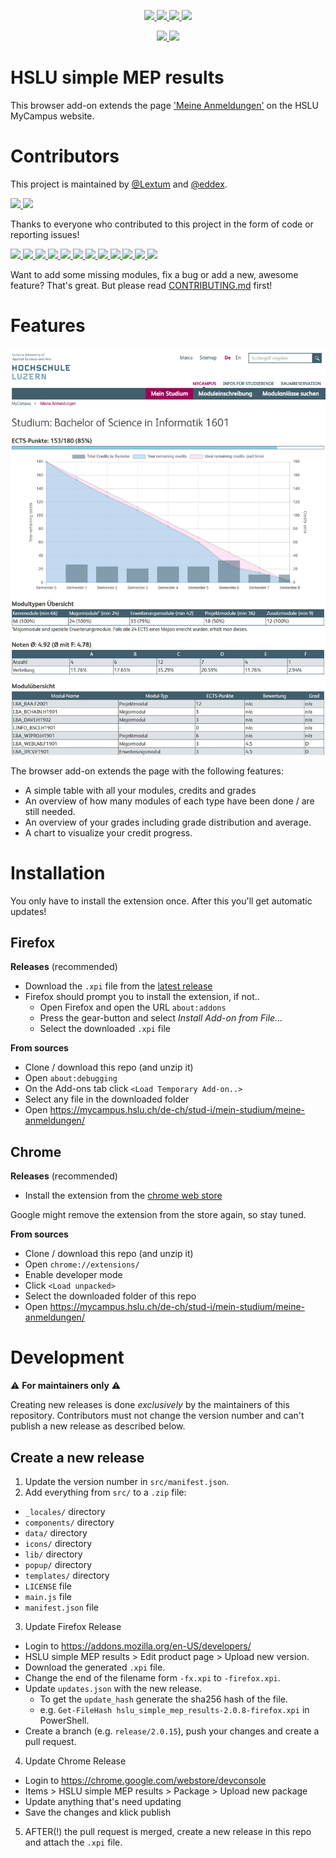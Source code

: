 <p align="center">
    <a href="https://github.com/eddex/hslu-simple-mep-results/blob/master/LICENSE" alt="License">
      <img src="https://img.shields.io/github/license/eddex/hslu-simple-mep-results">
    </a>
  <a href="https://github.com/eddex/hslu-simple-mep-results/releases" alt="GithubTotalDownloads">
    <img src="https://img.shields.io/github/downloads/eddex/hslu-simple-mep-results/total?label=github%20downloads">
    </a>
  <a href="https://github.com/eddex/hslu-simple-mep-results/releases" alt="GithubLatestReleaseDownloads">
    <img src="https://img.shields.io/github/downloads/eddex/hslu-simple-mep-results/latest/total?label=firefox%20downloads@latest">
    </a>
  <a href="https://chrome.google.com/webstore/detail/hslu-simple-mep-results/bkcgbpgefenaapagldnnabfakilmfihp?authuser=0&hl=de" alt="ChromeActiveUsers">
    <img src="https://img.shields.io/chrome-web-store/users/bkcgbpgefenaapagldnnabfakilmfihp?label=chrome%20users">
  </a>
</p>
<p align="center">
  <a href="https://github.com/eddex/hslu-simple-mep-results/releases" alt="FirefoxVersion">
    <img src="https://img.shields.io/github/v/release/eddex/hslu-simple-mep-results?label=firefox%20version">
  </a>
  <a href="https://chrome.google.com/webstore/detail/hslu-simple-mep-results/bkcgbpgefenaapagldnnabfakilmfihp?authuser=0&hl=de" alt="FirefoxVersion">
    <img src="https://img.shields.io/chrome-web-store/v/bkcgbpgefenaapagldnnabfakilmfihp?label=chrome%20version">
    </a>
</p>

# HSLU simple MEP results
This browser add-on extends the page ['Meine Anmeldungen'](https://mycampus.hslu.ch/de-ch/stud-i/mein-studium/meine-anmeldungen/) on the HSLU MyCampus website.

# Contributors

This project is maintained by [@Lextum](https://github.com/Lextum) and [@eddex](https://github.com/eddex).

<a href="https://github.com/Lextum">
  <img src="https://avatars1.githubusercontent.com/u/5988613?s=40&v=4" />
</a>
<a href="https://github.com/eddex">
  <img src="https://avatars2.githubusercontent.com/u/5302085?s=40&v=4" />
</a>

Thanks to everyone who contributed to this project in the form of code or reporting issues!


<a href="https://github.com/dev-jan">
  <img src="https://avatars3.githubusercontent.com/u/5829661?s=40&v=4" />
</a>
<a href="https://github.com/fliiiix">
  <img src="https://avatars1.githubusercontent.com/u/1682954?s=40&v=4" />
</a>
<a href="https://github.com/timofurrer">
  <img src="https://avatars2.githubusercontent.com/u/1008252?s=40&v=4" />
</a>
<a href="https://github.com/Elmeche">
  <img src="https://avatars0.githubusercontent.com/u/49430274?s=40&v=4" height="40px" />
</a>
<a href="https://github.com/janedoekills">
  <img src="https://avatars0.githubusercontent.com/u/39761062?s=40&v=4" />
</a>
<a href="https://github.com/florianbaer">
  <img src="https://avatars0.githubusercontent.com/u/3041156?s=44&v=4" />
</a>
<a href="https://github.com/nerrehmit">
  <img src="https://avatars2.githubusercontent.com/u/15264624?s=40&v=4" />
</a>
<a href="https://github.com/retostadelmann">
  <img src="https://avatars3.githubusercontent.com/u/10433328?s=40&v=4" />
</a>
<a href="https://github.com/vigi86">
  <img src="https://avatars2.githubusercontent.com/u/8401847?s=40&v=4" />
</a>
<a href="https://github.com/TheHuebschi">
  <img src="https://avatars2.githubusercontent.com/u/33907022?s=40&v=4" />
</a>
<a href="https://github.com/wullli">
  <img src="https://avatars3.githubusercontent.com/u/29056346?s=40&v=4" />
</a>
<a href="https://github.com/Sirius-A">
  <img src="https://avatars3.githubusercontent.com/u/11653812?s=40&v=4" />
</a>

Want to add some missing modules, fix a bug or add a new, awesome feature? That's great. But please read [CONTRIBUTING.md](CONTRIBUTING.md) first!

# Features

![screenshot](screenshot.png)

The browser add-on extends the page with the following features:
- A simple table with all your modules, credits and grades
- An overview of how many modules of each type have been done / are still needed.
- An overview of your grades including grade distribution and average.
- A chart to visualize your credit progress.

# Installation

You only have to install the extension once. After this you'll get automatic updates!

## Firefox

**Releases** (recommended)

- Download the `.xpi` file from the [latest release](https://github.com/eddex/hslu-simple-mep-results/releases)
- Firefox should prompt you to install the extension, if not..
  - Open Firefox and open the URL `about:addons`
  - Press the gear-button and select *Install Add-on from File...*
  - Select the downloaded `.xpi` file

**From sources**
- Clone / download this repo (and unzip it)
- Open `about:debugging`
- On the Add-ons tab click `<Load Temporary Add-on..>`
- Select any file in the downloaded folder
- Open https://mycampus.hslu.ch/de-ch/stud-i/mein-studium/meine-anmeldungen/

## Chrome

**Releases** (recommended)
- Install the extension from the [chrome web store
](https://chrome.google.com/webstore/detail/hslu-simple-mep-results/bkcgbpgefenaapagldnnabfakilmfihp)

Google might remove the extension from the store again, so stay tuned.

**From sources**

- Clone / download this repo (and unzip it)
- Open `chrome://extensions/`
- Enable developer mode
- Click `<Load unpacked>`
- Select the downloaded folder of this repo
- Open https://mycampus.hslu.ch/de-ch/stud-i/mein-studium/meine-anmeldungen/

# Development

:warning: **For maintainers only** :warning:

Creating new releases is done *exclusively* by the maintainers of this repository.
Contributors must not change the version number and can't publish a new release as
described below.

## Create a new release

1. Update the version number in `src/manifest.json`.
2. Add everything from `src/` to a `.zip` file:
  - `_locales/` directory
  - `components/` directory
  - `data/` directory
  - `icons/` directory
  - `lib/` directory
  - `popup/` directory
  - `templates/` directory
  - `LICENSE` file
  - `main.js` file
  - `manifest.json` file
3. Update Firefox Release
  - Login to https://addons.mozilla.org/en-US/developers/
  - HSLU simple MEP results > Edit product page > Upload new version.
  - Download the generated `.xpi` file.
  - Change the end of the filename form `-fx.xpi` to `-firefox.xpi`.
  - Update `updates.json` with the new release.
    - To get the `update_hash` generate the sha256 hash of the file.
    - e.g. `Get-FileHash hslu_simple_mep_results-2.0.8-firefox.xpi` in PowerShell.
  - Create a branch (e.g. `release/2.0.15`), push your changes and create a pull request.
4. Update Chrome Release
- Login to https://chrome.google.com/webstore/devconsole
- Items > HSLU simple MEP results > Package > Upload new package
- Update anything that's need updating
- Save the changes and klick publish
5. AFTER(!) the pull request is merged, create a new release in this repo and attach the `.xpi` file.
